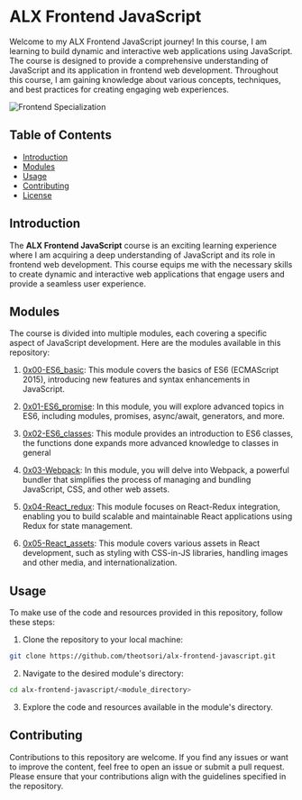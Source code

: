 # ALX Frontend JavaScript

Welcome to my ALX Frontend JavaScript journey! In this course, I am learning to build dynamic and interactive web applications using JavaScript. The course is designed to provide a comprehensive understanding of JavaScript and its application in frontend web development. Throughout this course, I am gaining knowledge about various concepts, techniques, and best practices for creating engaging web experiences.

![Frontend Specialization](https://www.simplilearn.com/ice9/free_resources_article_thumb/full_front_back.jpg)

## Table of Contents

- [Introduction](#introduction)
- [Modules](#modules)
- [Usage](#usage)
- [Contributing](#contributing)
- [License](#license)

## Introduction

The **ALX Frontend JavaScript** course is an exciting learning experience where I am acquiring a deep understanding of JavaScript and its role in frontend web development. This course equips me with the necessary skills to create dynamic and interactive web applications that engage users and provide a seamless user experience.

## Modules

The course is divided into multiple modules, each covering a specific aspect of JavaScript development. Here are the modules available in this repository:

1. [0x00-ES6_basic](https://github.com/theotsori/alx-frontend-javascript/tree/main/0x00-ES6_basic): This module covers the basics of ES6 (ECMAScript 2015), introducing new features and syntax enhancements in JavaScript.

2. [0x01-ES6_promise](https://github.com/theotsori/alx-frontend-javascript/tree/main/0x01-ES6_promise): In this module, you will explore advanced topics in ES6, including modules, promises, async/await, generators, and more.

3. [0x02-ES6_classes](https://github.com/theotsori/alx-frontend-javascript/tree/main/0x02-ES6_classes): This module provides an introduction to ES6 classes, the functions done expands more advanced knowledge to classes in general

4. [0x03-Webpack](https://github.com/theotsori/alx-frontend-javascript/tree/main/0x03-Webpack): In this module, you will delve into Webpack, a powerful bundler that simplifies the process of managing and bundling JavaScript, CSS, and other web assets.

5. [0x04-React_redux](https://github.com/theotsori/alx-frontend-javascript/tree/main/0x04-React_redux): This module focuses on React-Redux integration, enabling you to build scalable and maintainable React applications using Redux for state management.

6. [0x05-React_assets](https://github.com/theotsori/alx-frontend-javascript/tree/main/0x05-React_assets): This module covers various assets in React development, such as styling with CSS-in-JS libraries, handling images and other media, and internationalization.

## Usage

To make use of the code and resources provided in this repository, follow these steps:

1. Clone the repository to your local machine:

```bash
git clone https://github.com/theotsori/alx-frontend-javascript.git
```

2. Navigate to the desired module's directory:

```bash
cd alx-frontend-javascript/<module_directory>
```

3. Explore the code and resources available in the module's directory.

## Contributing

Contributions to this repository are welcome. If you find any issues or want to improve the content, feel free to open an issue or submit a pull request. Please ensure that your contributions align with the guidelines specified in the repository.
